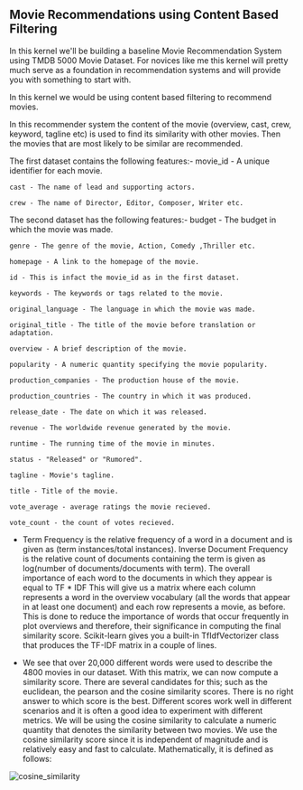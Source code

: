 ## Movie Recommendations using Content Based Filtering
In this kernel we'll be building a baseline Movie Recommendation System using TMDB 5000 Movie Dataset. For novices like me this kernel will pretty much serve as a foundation in recommendation systems and will provide you with something to start with.

In this kernel we would be using content based filtering to recommend movies.

In this recommender system the content of the movie (overview, cast, crew, keyword, tagline etc) is used to find its similarity with other movies. Then the movies that are most likely to be similar are recommended.

The first dataset contains the following features:- movie_id - A unique identifier for each movie.
```
cast - The name of lead and supporting actors.

crew - The name of Director, Editor, Composer, Writer etc.
```
The second dataset has the following features:- budget - The budget in which the movie was made.
```
genre - The genre of the movie, Action, Comedy ,Thriller etc.

homepage - A link to the homepage of the movie.

id - This is infact the movie_id as in the first dataset.

keywords - The keywords or tags related to the movie.

original_language - The language in which the movie was made.

original_title - The title of the movie before translation or adaptation.

overview - A brief description of the movie.

popularity - A numeric quantity specifying the movie popularity.

production_companies - The production house of the movie.

production_countries - The country in which it was produced.

release_date - The date on which it was released.

revenue - The worldwide revenue generated by the movie.

runtime - The running time of the movie in minutes.

status - "Released" or "Rumored".

tagline - Movie's tagline.

title - Title of the movie.

vote_average - average ratings the movie recieved.

vote_count - the count of votes recieved.
```

- Term Frequency is the relative frequency of a word in a document and is given as (term instances/total instances).
Inverse Document Frequency is the relative count of documents containing the term is given as log(number of documents/documents with term).
The overall importance of each word to the documents in which they appear is equal to TF * IDF
This will give us a matrix where each column represents a word in the overview vocabulary (all the words that appear in at least one document) and each row represents a movie, as before.
This is done to reduce the importance of words that occur frequently in plot overviews and therefore, their significance in computing the final similarity score.
Scikit-learn gives you a built-in TfIdfVectorizer class that produces the TF-IDF matrix in a couple of lines.


- We see that over 20,000 different words were used to describe the 4800 movies in our dataset.
With this matrix, we can now compute a similarity score. There are several candidates for this; such as the euclidean, the pearson and the cosine similarity scores. There is no right answer to which score is the best. Different scores work well in different scenarios and it is often a good idea to experiment with different metrics.
We will be using the cosine similarity to calculate a numeric quantity that denotes the similarity between two movies. We use the cosine similarity score since it is independent of magnitude and is relatively easy and fast to calculate.
Mathematically, it is defined as follows:

![cosine_similarity](https://user-images.githubusercontent.com/60546202/157675938-7acae7b1-39da-40e0-98d2-6bddecd1e7ab.png)

